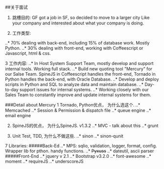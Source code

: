 ##关于面试

1. 跳槽目的:
GF got a job in SF, so decided to move to a larger city
Like your company and interested about what your company is doing.

2. 工作类型:

..* 70% dealing with back-end, including 15% of database work. Mostly Python.
..* 30% dealing with front-end, working with Coffeescript or Javascript, html & css.

3 工作内容:
..* In Host System Support Team, mostly develop and support internal tools. Working full stack.
..* Build new quoting tool "Mercury" for our Salse Team. SpineJS in Coffeescript handles the front-end, Tornado in Python handles the back-end, with Oracle Database.
..* Develop and deploy scripts in Python and SQL to analyze data and maintain database.
..* Day-to-day support issues for internal systems.
..* Working closely with our Sales Team to constantly improve and update internal systems for them.

###Detail about Mercury
1 Tornado, Python优点， 为什么选这个.
..* Memcached
..* Session & Permission & dispatch file
..* queue engine
..* email engine

2. SpineJS的优点， 为什么SpineJS. v1.3.2
..* MVC - talk about this
..* grunt

3. Unit Test, TDD, 为什么不做这些.
..* sinon
..* sinon-qunit

7 Libraries:
#####Back-Ed
..* MPS: sqlio, validation, logger, format, config. Wrapper lib for pthon. handy functions.
..* ~~Pyxuss~~
..* dateutil, ascii parser
#####Front-End
..* jquery v 2.1
..* Bootstrap v3.2.0
..* font-awesome
..* moment
..* requireJS
..* underscoreJS
